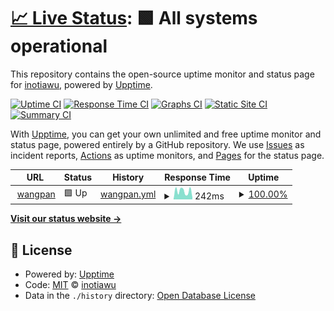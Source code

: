# [📈 Live Status](https://inotiawu.github.io/upptimes): <!--live status--> **🟩 All systems operational**

This repository contains the open-source uptime monitor and status page for [inotiawu](https://inotiawu.github.io/upptimes), powered by [Upptime](https://github.com/upptime/upptime).

[![Uptime CI](https://github.com/inotiawu/upptimes/workflows/Uptime%20CI/badge.svg)](https://github.com/inotiawu/upptimes/actions?query=workflow%3A%22Uptime+CI%22)
[![Response Time CI](https://github.com/inotiawu/upptimes/workflows/Response%20Time%20CI/badge.svg)](https://github.com/inotiawu/upptimes/actions?query=workflow%3A%22Response+Time+CI%22)
[![Graphs CI](https://github.com/inotiawu/upptimes/workflows/Graphs%20CI/badge.svg)](https://github.com/inotiawu/upptimes/actions?query=workflow%3A%22Graphs+CI%22)
[![Static Site CI](https://github.com/inotiawu/upptimes/workflows/Static%20Site%20CI/badge.svg)](https://github.com/inotiawu/upptimes/actions?query=workflow%3A%22Static+Site+CI%22)
[![Summary CI](https://github.com/inotiawu/upptimes/workflows/Summary%20CI/badge.svg)](https://github.com/inotiawu/upptimes/actions?query=workflow%3A%22Summary+CI%22)

With [Upptime](https://upptime.js.org), you can get your own unlimited and free uptime monitor and status page, powered entirely by a GitHub repository. We use [Issues](https://github.com/inotiawu/upptimes/issues) as incident reports, [Actions](https://github.com/inotiawu/upptimes/actions) as uptime monitors, and [Pages](https://inotiawu.github.io/upptimes) for the status page.

<!--start: status pages-->
<!-- This summary is generated by Upptime (https://github.com/upptime/upptime) -->
<!-- Do not edit this manually, your changes will be overwritten -->
<!-- prettier-ignore -->
| URL | Status | History | Response Time | Uptime |
| --- | ------ | ------- | ------------- | ------ |
| <img alt="" src="https://icons.duckduckgo.com/ip3/nebula-brick-denim.glitch.me.ico" height="13"> [wangpan](https://nebula-brick-denim.glitch.me/onedrive) | 🟩 Up | [wangpan.yml](https://github.com/inotiawu/upptimes/commits/HEAD/history/wangpan.yml) | <details><summary><img alt="Response time graph" src="./graphs/wangpan/response-time-week.png" height="20"> 242ms</summary><br><a href="https://inotiawu.github.io/upptimes/history/wangpan"><img alt="Response time 560" src="https://img.shields.io/endpoint?url=https%3A%2F%2Fraw.githubusercontent.com%2Finotiawu%2Fupptimes%2FHEAD%2Fapi%2Fwangpan%2Fresponse-time.json"></a><br><a href="https://inotiawu.github.io/upptimes/history/wangpan"><img alt="24-hour response time 217" src="https://img.shields.io/endpoint?url=https%3A%2F%2Fraw.githubusercontent.com%2Finotiawu%2Fupptimes%2FHEAD%2Fapi%2Fwangpan%2Fresponse-time-day.json"></a><br><a href="https://inotiawu.github.io/upptimes/history/wangpan"><img alt="7-day response time 242" src="https://img.shields.io/endpoint?url=https%3A%2F%2Fraw.githubusercontent.com%2Finotiawu%2Fupptimes%2FHEAD%2Fapi%2Fwangpan%2Fresponse-time-week.json"></a><br><a href="https://inotiawu.github.io/upptimes/history/wangpan"><img alt="30-day response time 1595" src="https://img.shields.io/endpoint?url=https%3A%2F%2Fraw.githubusercontent.com%2Finotiawu%2Fupptimes%2FHEAD%2Fapi%2Fwangpan%2Fresponse-time-month.json"></a><br><a href="https://inotiawu.github.io/upptimes/history/wangpan"><img alt="1-year response time 564" src="https://img.shields.io/endpoint?url=https%3A%2F%2Fraw.githubusercontent.com%2Finotiawu%2Fupptimes%2FHEAD%2Fapi%2Fwangpan%2Fresponse-time-year.json"></a></details> | <details><summary><a href="https://inotiawu.github.io/upptimes/history/wangpan">100.00%</a></summary><a href="https://inotiawu.github.io/upptimes/history/wangpan"><img alt="All-time uptime 99.83%" src="https://img.shields.io/endpoint?url=https%3A%2F%2Fraw.githubusercontent.com%2Finotiawu%2Fupptimes%2FHEAD%2Fapi%2Fwangpan%2Fuptime.json"></a><br><a href="https://inotiawu.github.io/upptimes/history/wangpan"><img alt="24-hour uptime 100.00%" src="https://img.shields.io/endpoint?url=https%3A%2F%2Fraw.githubusercontent.com%2Finotiawu%2Fupptimes%2FHEAD%2Fapi%2Fwangpan%2Fuptime-day.json"></a><br><a href="https://inotiawu.github.io/upptimes/history/wangpan"><img alt="7-day uptime 100.00%" src="https://img.shields.io/endpoint?url=https%3A%2F%2Fraw.githubusercontent.com%2Finotiawu%2Fupptimes%2FHEAD%2Fapi%2Fwangpan%2Fuptime-week.json"></a><br><a href="https://inotiawu.github.io/upptimes/history/wangpan"><img alt="30-day uptime 99.89%" src="https://img.shields.io/endpoint?url=https%3A%2F%2Fraw.githubusercontent.com%2Finotiawu%2Fupptimes%2FHEAD%2Fapi%2Fwangpan%2Fuptime-month.json"></a><br><a href="https://inotiawu.github.io/upptimes/history/wangpan"><img alt="1-year uptime 99.85%" src="https://img.shields.io/endpoint?url=https%3A%2F%2Fraw.githubusercontent.com%2Finotiawu%2Fupptimes%2FHEAD%2Fapi%2Fwangpan%2Fuptime-year.json"></a></details>

<!--end: status pages-->

[**Visit our status website →**](https://inotiawu.github.io/upptimes)

## 📄 License

- Powered by: [Upptime](https://github.com/upptime/upptime)
- Code: [MIT](./LICENSE) © [inotiawu](https://inotiawu.github.io/upptimes)
- Data in the `./history` directory: [Open Database License](https://opendatacommons.org/licenses/odbl/1-0/)
